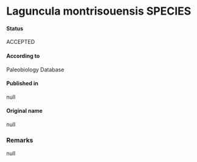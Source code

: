 Laguncula montrisouensis SPECIES
=======

#### Status
ACCEPTED

#### According to
Paleobiology Database

#### Published in
null

#### Original name
null

### Remarks
null